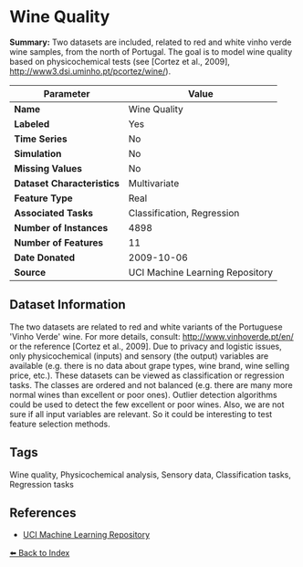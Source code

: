 # Wine Quality

**Summary:** Two datasets are included, related to red and white vinho verde wine samples, from the north of Portugal. The goal is to model wine quality based on physicochemical tests (see [Cortez et al., 2009], http://www3.dsi.uminho.pt/pcortez/wine/).

| Parameter | Value |
| --- | --- |
| **Name** | Wine Quality |
| **Labeled** | Yes |
| **Time Series** | No |
| **Simulation** | No |
| **Missing Values** | No |
| **Dataset Characteristics** | Multivariate |
| **Feature Type** | Real |
| **Associated Tasks** | Classification, Regression |
| **Number of Instances** | 4898 |
| **Number of Features** | 11 |
| **Date Donated** | 2009-10-06 |
| **Source** | UCI Machine Learning Repository |

## Dataset Information

The two datasets are related to red and white variants of the Portuguese 'Vinho Verde' wine. For more details, consult: http://www.vinhoverde.pt/en/ or the reference [Cortez et al., 2009].  Due to privacy and logistic issues, only physicochemical (inputs) and sensory (the output) variables are available (e.g. there is no data about grape types, wine brand, wine selling price, etc.). 
These datasets can be viewed as classification or regression tasks.  The classes are ordered and not balanced (e.g. there are many more normal wines than excellent or poor ones). Outlier detection algorithms could be used to detect the few excellent or poor wines. Also, we are not sure if all input variables are relevant. So it could be interesting to test feature selection methods.

## Tags

Wine quality, Physicochemical analysis, Sensory data, Classification tasks, Regression tasks

## References

- [UCI Machine Learning Repository](https://archive.ics.uci.edu/ml/datasets/Wine+Quality)

[⬅️ Back to Index](../README.md)
